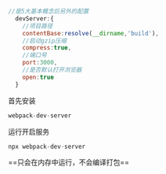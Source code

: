 ```js
//是5大基本概念后另外的配置
  devServer:{
    //项目路径
    contentBase:resolve(__dirname,'build'),
    //启动gzip压缩
    compress:true,
    //端口号
    port:3000,
    //是否默认打开浏览器
    open:true
  }
```

首先安装

```js
webpack-dev-server
```

运行开启服务

```js
npx webpack-dev-server
```

==只会在内存中运行，不会编译打包==